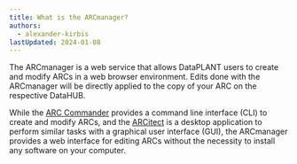 ```yaml
---
title: What is the ARCmanager?
authors:
  - alexander-kirbis
lastUpdated: 2024-01-08
---
```


The ARCmanager is a web service that allows DataPLANT users to create and modify ARCs in a web browser environment. Edits done with the ARCmanager will be directly applied to the copy of your ARC on the respective DataHUB.

While the [ARC Commander](/nfdi4plants.knowledgebase/arc-commander) provides a command line interface (CLI) to create and modify ARCs, and the [ARCitect](/nfdi4plants.knowledgebase/arcitect) is a desktop application to perform similar tasks with a graphical user interface (GUI), the ARCmanager provides a web interface for editing ARCs without the necessity to install any software on your computer.
